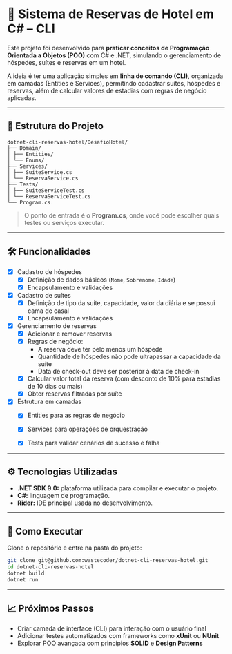 # 🏨 Sistema de Reservas de Hotel em C# – CLI

Este projeto foi desenvolvido para **praticar conceitos de Programação Orientada a Objetos (POO)** com C# e .NET,
simulando o gerenciamento de hóspedes, suítes e reservas em um hotel.

A ideia é ter uma aplicação simples em **linha de comando (CLI)**, organizada em camadas (Entities e Services),
permitindo cadastrar suítes, hóspedes e reservas, além de calcular valores de estadias com regras de negócio aplicadas.


---


## 📂 Estrutura do Projeto

```
dotnet-cli-reservas-hotel/DesafioHotel/
├── Domain/
│ ├── Entities/
│ └── Enums/
├── Services/
│ ├── SuiteService.cs
│ └── ReservaService.cs
├── Tests/
│ ├── SuiteServiceTest.cs
│ └── ReservaServiceTest.cs
└── Program.cs
```

> O ponto de entrada é o **Program.cs**, onde você pode escolher quais testes ou serviços executar.


---


## 🛠️ Funcionalidades

- [x] Cadastro de hóspedes
  - [x] Definição de dados básicos (`Nome`, `Sobrenome`, `Idade`)
  - [x] Encapsulamento e validações

- [x] Cadastro de suítes
  - [x] Definição de tipo da suíte, capacidade, valor da diária e se possui cama de casal
  - [x] Encapsulamento e validações

- [x] Gerenciamento de reservas
  - [x] Adicionar e remover reservas
  - [x] Regras de negócio:
    - A reserva deve ter pelo menos um hóspede
    - Quantidade de hóspedes não pode ultrapassar a capacidade da suíte
    - Data de check-out deve ser posterior à data de check-in
  - [x] Calcular valor total da reserva (com desconto de 10% para estadias de 10 dias ou mais)
  - [x] Obter reservas filtradas por suíte

- [x] Estrutura em camadas
  - [x] Entities para as regras de negócio
  - [x] Services para operações de orquestração
  - [x] Tests para validar cenários de sucesso e falha


---


## ⚙️ Tecnologias Utilizadas

- **.NET SDK 9.0:** plataforma utilizada para compilar e executar o projeto.  
- **C#:** linguagem de programação.  
- **Rider:** IDE principal usada no desenvolvimento.  


---


## 🧪 Como Executar

Clone o repositório e entre na pasta do projeto:

```bash
git clone git@github.com:wastecoder/dotnet-cli-reservas-hotel.git
cd dotnet-cli-reservas-hotel
dotnet build
dotnet run
```


---


## 📈 Próximos Passos

- Criar camada de interface (CLI) para interação com o usuário final
- Adicionar testes automatizados com frameworks como **xUnit** ou **NUnit**
- Explorar POO avançada com princípios **SOLID** e **Design Patterns**
